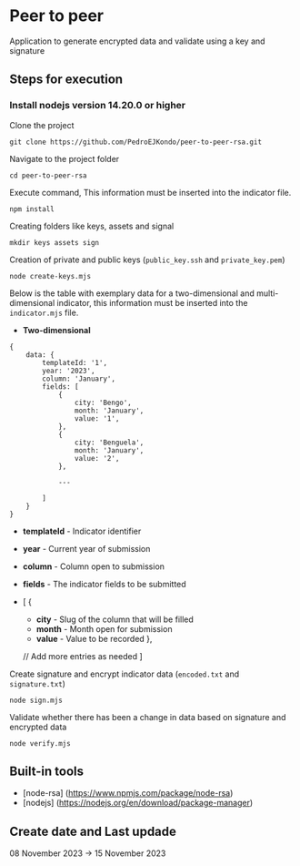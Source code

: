 # Peer to peer 
Application to generate encrypted data and validate using a key and signature

## Steps for execution

### Install nodejs version 14.20.0 or higher

Clone the project

```
git clone https://github.com/PedroEJKondo/peer-to-peer-rsa.git
```

Navigate to the project folder

```
cd peer-to-peer-rsa
```

Execute command, This information must be inserted into the indicator file.
```
npm install
```

Creating folders like keys, assets and signal

```
mkdir keys assets sign
```
Creation of private and public keys (```public_key.ssh``` and ```private_key.pem```)

```
node create-keys.mjs
```

Below is the table with exemplary data for a two-dimensional and multi-dimensional indicator, this information must be inserted into the ```indicator.mjs``` file.

- **Two-dimensional**

```
{
    data: {
        templateId: '1',
        year: '2023',
        column: 'January',
        fields: [
            {
                city: 'Bengo',
                month: 'January',
                value: '1',
            },
            {
                city: 'Benguela',
                month: 'January',
                value: '2',
            },

            ---
        
        ]
    }
}
```

- **templateId** - Indicator identifier
- **year**       - Current year of submission
- **column**     - Column open to submission
- **fields**     - The indicator fields to be submitted
- [
    {
     - **city**  - Slug of the column that will be filled
     - **month** - Month open for submission
     - **value** - Value to be recorded
  },
  
  // Add more entries as needed
]

Create signature and encrypt indicator data (```encoded.txt``` and ```signature.txt```)

```
node sign.mjs
``` 

Validate whether there has been a change in data based on signature and encrypted data

```
node verify.mjs
``` 
 
## Built-in tools

- [node-rsa] (https://www.npmjs.com/package/node-rsa)
- [nodejs] (https://nodejs.org/en/download/package-manager)

## Create date and Last updade
08 November 2023 -> 15 November 2023